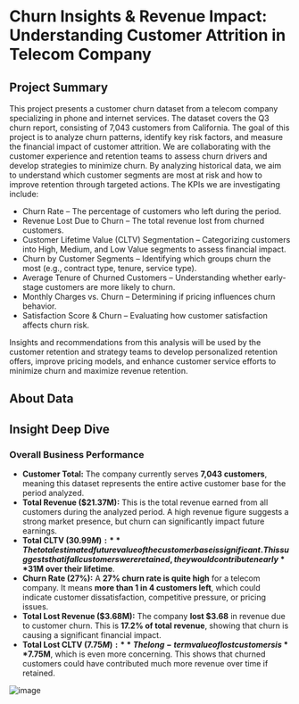 # Churn Insights & Revenue Impact: Understanding Customer Attrition in Telecom Company
## Project Summary
This project presents a customer churn dataset from a telecom company specializing in phone and internet services. The dataset covers the Q3 churn report, consisting of 7,043 customers from California. The goal of this project is to analyze churn patterns, identify key risk factors, and measure the financial impact of customer attrition.
We are collaborating with the customer experience and retention teams to assess churn drivers and develop strategies to minimize churn. By analyzing historical data, we aim to understand which customer segments are most at risk and how to improve retention through targeted actions.
The KPIs we are investigating include:
- Churn Rate – The percentage of customers who left during the period.
- Revenue Lost Due to Churn – The total revenue lost from churned customers.
- Customer Lifetime Value (CLTV) Segmentation – Categorizing customers into High, Medium, and Low Value segments to assess financial impact.
- Churn by Customer Segments – Identifying which groups churn the most (e.g., contract type, tenure, service type).
- Average Tenure of Churned Customers – Understanding whether early-stage customers are more likely to churn.
- Monthly Charges vs. Churn – Determining if pricing influences churn behavior.
- Satisfaction Score & Churn – Evaluating how customer satisfaction affects churn risk.
  
Insights and recommendations from this analysis will be used by the customer retention and strategy teams to develop personalized retention offers, improve pricing models, and enhance customer service efforts to minimize churn and maximize revenue retention.

## About Data

## Insight Deep Dive
### Overall Business Performance
- **Customer Total:** The company currently serves **7,043 customers**, meaning this dataset represents the entire active customer base for the period analyzed.
- **Total Revenue ($21.37M):** This is the total revenue earned from all customers during the analyzed period. A high revenue figure suggests a strong market presence, but churn can significantly impact future earnings.
- **Total CLTV ($30.99M):** The total estimated future value of the customer base is significant. This suggests that if all customers were retained, they would contribute nearly **$31M over their lifetime**.
- **Churn Rate (27%):** A **27% churn rate is quite high** for a telecom company. It means **more than 1 in 4 customers left**, which could indicate customer dissatisfaction, competitive pressure, or pricing issues.
- **Total Lost Revenue ($3.68M):** The company **lost $3.68** in revenue due to customer churn. This is **17.2% of total revenue**, showing that churn is causing a significant financial impact.
- **Total Lost CLTV ($7.75M):** The long-term value of lost customers is **$7.75M**, which is even more concerning. This shows that churned customers could have contributed much more revenue over time if retained.

![image](https://github.com/user-attachments/assets/3027e826-31f7-489f-bc8c-92b75df8b08c)


